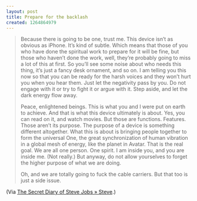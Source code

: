 ```yaml
--- 
layout: post
title: Prepare for the backlash
created: 1264864979
---
```

<blockquote><p>Because there is going to be one, trust me. This device isn’t as obvious as iPhone. It’s kind of subtle. Which means that those of you who have done the spiritual work to prepare for it will be fine, but those who haven’t done the work, well, they’re probably going to miss a lot of this at first. So you’ll see some noise about who needs this thing, it’s just a fancy desk ornament, and so on. I am telling you this now so that you can be ready for the harsh voices and they won’t hurt you when you hear them. Just let the negativity pass by you. Do not engage with it or try to fight it or argue with it. Step aside, and let the dark energy flow away.</p>
<p>Peace, enlightened beings. This is what you and I were put on earth to achieve. And that is what this device ultimately is about. Yes, you can read on it, and watch movies. But those are functions. Features. Those aren’t its purpose. The purpose of a device is something different altogether. What this is about is bringing people together to form the universal One, the great synchronization of human vibration in a global mesh of energy, like the planet in Avatar. That is the real goal. We are all one person. One spirit. I am inside you, and you are inside me. (Not really.) But anyway, do not allow yourselves to forget the higher purpose of what we are doing.</p>
<p>Oh, and we are totally going to fuck the cable carriers. But that too is just a side issue.</p>
</blockquote>


<p>(Via <a href="http://www.fakesteve.net">The Secret Diary of Steve Jobs » Steve</a>.)</p>
